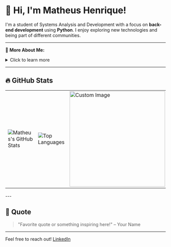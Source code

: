 # 👋 Hi, I'm Matheus Henrique!

I'm a student of Systems Analysis and Development with a focus on **back-end development** using **Python**. I enjoy exploring new technologies and being part of different communities.

---

🔎 **More About Me:**
<details>
  <summary>Click to learn more</summary>
  
  - 🎓 Student of **Systems Analysis and Development**
  - 💻 Focused on back-end development with Python
  - 🎯 Interested in technology!
  - 🚀 Always looking to learn and improve!
</details>

---

## 🔥 GitHub Stats

<table>
  <tr>
    <td>
      <img src="https://github-readme-stats.vercel.app/api?username=your-username&show_icons=true&theme=tokyonight" alt="Matheus's GitHub Stats" />
    </td>
    <td>
      <img src="https://github-readme-stats.vercel.app/api/top-langs/?username=your-username&layout=compact&theme=tokyonight" alt="Top Languages" />
    </td>
    <td>
      <img src="https://link-to-anime-image.png" alt="Custom Image" width="300px" />
    </td>
  </tr>
</table>
---

## 📜 Quote

> "Favorite quote or something inspiring here!" – Your Name

---

Feel free to reach out! [LinkedIn](https://www.linkedin.com/in/matheus-henrique-8ba576302/)
